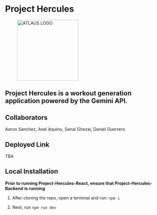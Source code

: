 # Project Hercules

<figure>
  <img src="https://i.imgur.com/EboMrvy.png" 
       alt="ATLAUS LOGO" 
       height=200px
       width=200px />
</figure>


## Project Hercules is a workout generation application powered by the Gemini API.

## Collaborators
Aaron Sanchez, Axel Aquino, Senai Ghezai, Daniel Guerrero


## Deployed Link
TBA

## Local Installation
**Prior to running Project-Hercules-React, ensure that Project-Hercules-Backend is running**

1. After cloning the repo, open a terminal and run: `npm i`

2. Next, run  `npm run dev`
